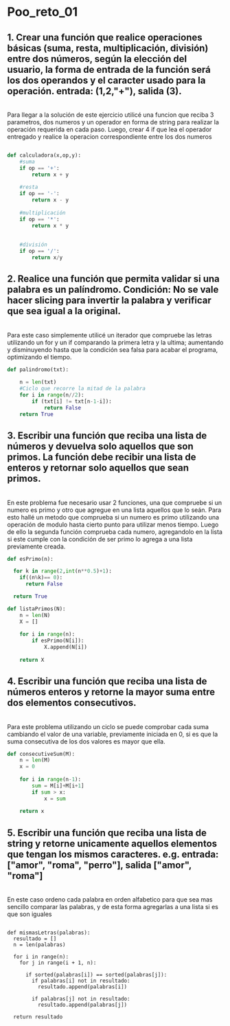 # Poo_reto_01
## 1. Crear una función que realice operaciones básicas (suma, resta, multiplicación, división) entre dos números, según la elección del usuario, la forma de entrada de la función será los dos operandos y el caracter usado para la operación. entrada: (1,2,"+"), salida (3).

\
 Para llegar a la solución de este ejercicio utilicé una funcion que reciba 3 parametros, dos numeros y un operador en forma de string para realizar la operación requerida en cada paso. Luego, crear 4 if que lea el operador entregado y realice la operacion correspondiente entre los dos numeros


```python

def calculadora(x,op,y):
    #suma
    if op == '+':
        return x + y
    
    #resta
    if op == '-':
        return x - y
    
    #multiplicación
    if op == '*':
        return x * y
    
    
    #división
    if op == '/':
        return x/y
```

## 2. Realice una función que permita validar si una palabra es un palíndromo. Condición: No se vale hacer slicing para invertir la palabra y verificar que sea igual a la original.
\
 Para este caso simplemente utilicé un iterador que compruebe las letras utilizando un for y un if comparando la primera letra y la ultima; aumentando y disminuyendo hasta que la condición sea falsa para acabar el programa, optimizando el tiempo.


```python
def palindromo(txt):
    
    n = len(txt)
    #Ciclo que recorre la mitad de la palabra
    for i in range(n//2):
        if (txt[i] != txt[n-1-i]):
            return False
    return True

```

## 3. Escribir una función que reciba una lista de números y devuelva solo aquellos que son primos. La función debe recibir una lista de enteros y retornar solo aquellos que sean primos.

\
En este problema fue necesario usar 2 funciones, una que compruebe si un numero es primo y otro que agregue en una lista aquellos que lo seán. Para esto hallé un metodo que comprueba si un numero es primo utilizando una operación de modulo hasta cierto punto para utilizar menos tiempo. Luego de ello la segunda función comprueba cada numero, agregandolo en la lista si este cumple con la condición de ser primo lo agrega a una lista previamente creada.

```python
def esPrimo(n):

  for k in range(2,int(n**0.5)+1):
    if((n%k)== 0):
      return False

  return True

def listaPrimos(N):
    n = len(N)
    X = []
    
    for i in range(n):
        if esPrimo(N[i]):
            X.append(N[i])
            
    return X

```
 
## 4. Escribir una función que reciba una lista de números enteros y retorne la mayor suma entre dos elementos consecutivos.

\
Para este problema utilizando un ciclo se puede comprobar cada suma cambiando el valor de una variable, previamente iniciada en 0, si es que la suma consecutiva de los dos valores es mayor que ella.

```python
def consecutiveSum(M):
    n = len(M)
    x = 0
    
    for i in range(n-1):
        sum = M[i]+M[i+1]
        if sum > x:
            x = sum
            
    return x
```

## 5. Escribir una función que reciba una lista de string y retorne unicamente aquellos elementos que tengan los mismos caracteres. e.g. entrada: ["amor", "roma", "perro"], salida ["amor", "roma"]

\
En este caso ordeno cada palabra en orden alfabetico para que sea mas sencillo comparar las palabras, y de esta forma agregarlas a una lista si es que son iguales

```pyhton

def mismasLetras(palabras):
  resultado = []
  n = len(palabras)
    
  for i in range(n):
    for j in range(i + 1, n):
    
      if sorted(palabras[i]) == sorted(palabras[j]):
        if palabras[i] not in resultado:
          resultado.append(palabras[i])

        if palabras[j] not in resultado:
          resultado.append(palabras[j])

  return resultado

```









